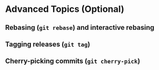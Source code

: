 # Advanced Topics (Optional)

## Rebasing (`git rebase`) and interactive rebasing

## Tagging releases (`git tag`)

## Cherry-picking commits (`git cherry-pick`)
